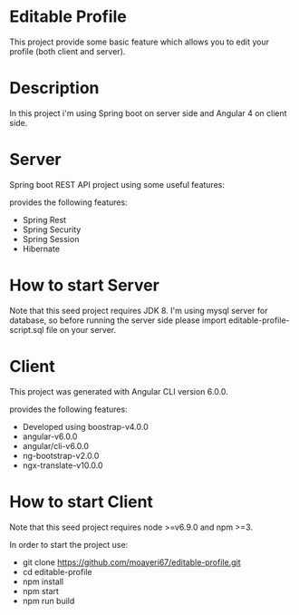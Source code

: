 # Editable Profile
This project provide some basic feature which allows you to edit your profile (both client and server).

# Description
In this project i'm using Spring boot on server side and Angular 4 on client side.

# Server
Spring boot REST API project using some useful features:

provides the following features:

* Spring Rest
* Spring Security
* Spring Session
* Hibernate

# How to start Server
Note that this seed project requires JDK 8.
I'm using mysql server for database, so before running the server side please import editable-profile-script.sql file on your server.

# Client
This project was generated with Angular CLI version 6.0.0.

provides the following features:

* Developed using boostrap-v4.0.0
* angular-v6.0.0
* angular/cli-v6.0.0
* ng-bootstrap-v2.0.0
* ngx-translate-v10.0.0

# How to start Client
Note that this seed project requires node >=v6.9.0 and npm >=3.

In order to start the project use:
* git clone https://github.com/moayeri67/editable-profile.git
* cd editable-profile
* npm install
* npm start
* npm run build
